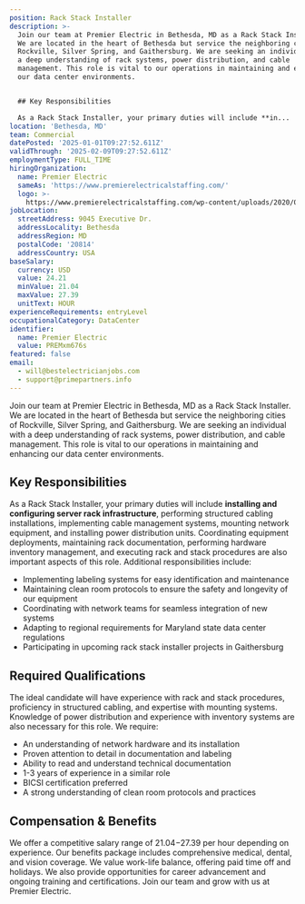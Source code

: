 ```yaml
---
position: Rack Stack Installer
description: >-
  Join our team at Premier Electric in Bethesda, MD as a Rack Stack Installer.
  We are located in the heart of Bethesda but service the neighboring cities of
  Rockville, Silver Spring, and Gaithersburg. We are seeking an individual with
  a deep understanding of rack systems, power distribution, and cable
  management. This role is vital to our operations in maintaining and enhancing
  our data center environments. 


  ## Key Responsibilities 

  As a Rack Stack Installer, your primary duties will include **in...
location: 'Bethesda, MD'
team: Commercial
datePosted: '2025-01-01T09:27:52.611Z'
validThrough: '2025-02-09T09:27:52.611Z'
employmentType: FULL_TIME
hiringOrganization:
  name: Premier Electric
  sameAs: 'https://www.premierelectricalstaffing.com/'
  logo: >-
    https://www.premierelectricalstaffing.com/wp-content/uploads/2020/05/Premier-Electrical-Staffing-logo.png
jobLocation:
  streetAddress: 9045 Executive Dr.
  addressLocality: Bethesda
  addressRegion: MD
  postalCode: '20814'
  addressCountry: USA
baseSalary:
  currency: USD
  value: 24.21
  minValue: 21.04
  maxValue: 27.39
  unitText: HOUR
experienceRequirements: entryLevel
occupationalCategory: DataCenter
identifier:
  name: Premier Electric
  value: PREMxm676s
featured: false
email:
  - will@bestelectricianjobs.com
  - support@primepartners.info
---
```




Join our team at Premier Electric in Bethesda, MD as a Rack Stack Installer. We are located in the heart of Bethesda but service the neighboring cities of Rockville, Silver Spring, and Gaithersburg. We are seeking an individual with a deep understanding of rack systems, power distribution, and cable management. This role is vital to our operations in maintaining and enhancing our data center environments. 

## Key Responsibilities 
As a Rack Stack Installer, your primary duties will include **installing and configuring server rack infrastructure**, performing structured cabling installations, implementing cable management systems, mounting network equipment, and installing power distribution units. Coordinating equipment deployments, maintaining rack documentation, performing hardware inventory management, and executing rack and stack procedures are also important aspects of this role. Additional responsibilities include:

- Implementing labeling systems for easy identification and maintenance
- Maintaining clean room protocols to ensure the safety and longevity of our equipment
- Coordinating with network teams for seamless integration of new systems
- Adapting to regional requirements for Maryland state data center regulations
- Participating in upcoming rack stack installer projects in Gaithersburg 

## Required Qualifications
The ideal candidate will have experience with rack and stack procedures, proficiency in structured cabling, and expertise with mounting systems. Knowledge of power distribution and experience with inventory systems are also necessary for this role. We require:

- An understanding of network hardware and its installation
- Proven attention to detail in documentation and labeling
- Ability to read and understand technical documentation
- 1-3 years of experience in a similar role
- BICSI certification preferred
- A strong understanding of clean room protocols and practices

## Compensation & Benefits
We offer a competitive salary range of $21.04-$27.39 per hour depending on experience. Our benefits package includes comprehensive medical, dental, and vision coverage. We value work-life balance, offering paid time off and holidays. We also provide opportunities for career advancement and ongoing training and certifications. Join our team and grow with us at Premier Electric.
